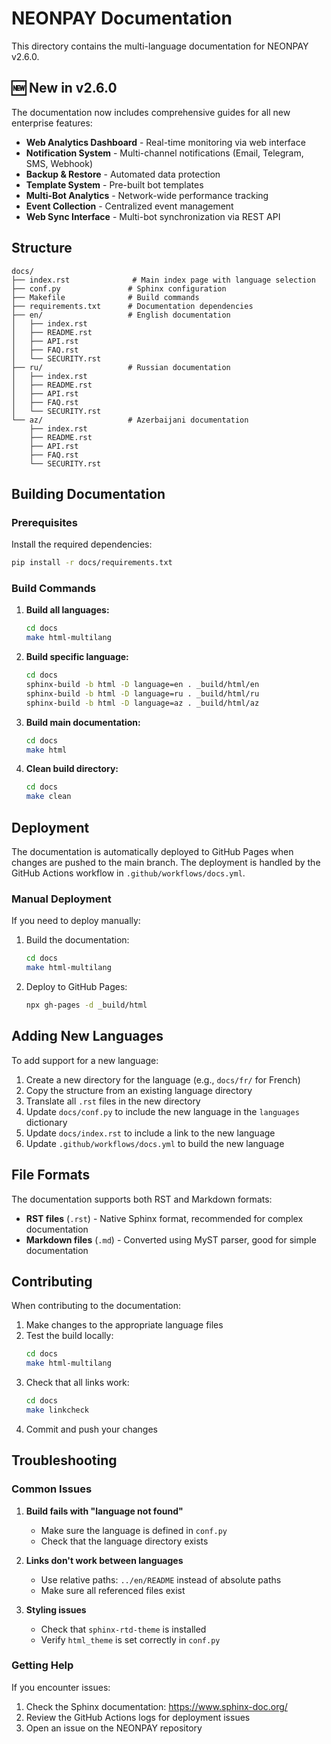 # NEONPAY Documentation

This directory contains the multi-language documentation for NEONPAY v2.6.0.

## 🆕 New in v2.6.0

The documentation now includes comprehensive guides for all new enterprise features:

- **Web Analytics Dashboard** - Real-time monitoring via web interface
- **Notification System** - Multi-channel notifications (Email, Telegram, SMS, Webhook)
- **Backup & Restore** - Automated data protection
- **Template System** - Pre-built bot templates
- **Multi-Bot Analytics** - Network-wide performance tracking
- **Event Collection** - Centralized event management
- **Web Sync Interface** - Multi-bot synchronization via REST API

## Structure

```
docs/
├── index.rst              # Main index page with language selection
├── conf.py               # Sphinx configuration
├── Makefile              # Build commands
├── requirements.txt      # Documentation dependencies
├── en/                   # English documentation
│   ├── index.rst
│   ├── README.rst
│   ├── API.rst
│   ├── FAQ.rst
│   └── SECURITY.rst
├── ru/                   # Russian documentation
│   ├── index.rst
│   ├── README.rst
│   ├── API.rst
│   ├── FAQ.rst
│   └── SECURITY.rst
└── az/                   # Azerbaijani documentation
    ├── index.rst
    ├── README.rst
    ├── API.rst
    ├── FAQ.rst
    └── SECURITY.rst
```

## Building Documentation

### Prerequisites

Install the required dependencies:

```bash
pip install -r docs/requirements.txt
```

### Build Commands

1. **Build all languages:**
   ```bash
   cd docs
   make html-multilang
   ```

2. **Build specific language:**
   ```bash
   cd docs
   sphinx-build -b html -D language=en . _build/html/en
   sphinx-build -b html -D language=ru . _build/html/ru
   sphinx-build -b html -D language=az . _build/html/az
   ```

3. **Build main documentation:**
   ```bash
   cd docs
   make html
   ```

4. **Clean build directory:**
   ```bash
   cd docs
   make clean
   ```

## Deployment

The documentation is automatically deployed to GitHub Pages when changes are pushed to the main branch. The deployment is handled by the GitHub Actions workflow in `.github/workflows/docs.yml`.

### Manual Deployment

If you need to deploy manually:

1. Build the documentation:
   ```bash
   cd docs
   make html-multilang
   ```

2. Deploy to GitHub Pages:
   ```bash
   npx gh-pages -d _build/html
   ```

## Adding New Languages

To add support for a new language:

1. Create a new directory for the language (e.g., `docs/fr/` for French)
2. Copy the structure from an existing language directory
3. Translate all `.rst` files in the new directory
4. Update `docs/conf.py` to include the new language in the `languages` dictionary
5. Update `docs/index.rst` to include a link to the new language
6. Update `.github/workflows/docs.yml` to build the new language

## File Formats

The documentation supports both RST and Markdown formats:

- **RST files** (`.rst`) - Native Sphinx format, recommended for complex documentation
- **Markdown files** (`.md`) - Converted using MyST parser, good for simple documentation

## Contributing

When contributing to the documentation:

1. Make changes to the appropriate language files
2. Test the build locally:
   ```bash
   cd docs
   make html-multilang
   ```
3. Check that all links work:
   ```bash
   cd docs
   make linkcheck
   ```
4. Commit and push your changes

## Troubleshooting

### Common Issues

1. **Build fails with "language not found"**
   - Make sure the language is defined in `conf.py`
   - Check that the language directory exists

2. **Links don't work between languages**
   - Use relative paths: `../en/README` instead of absolute paths
   - Make sure all referenced files exist

3. **Styling issues**
   - Check that `sphinx-rtd-theme` is installed
   - Verify `html_theme` is set correctly in `conf.py`

### Getting Help

If you encounter issues:

1. Check the Sphinx documentation: https://www.sphinx-doc.org/
2. Review the GitHub Actions logs for deployment issues
3. Open an issue on the NEONPAY repository
